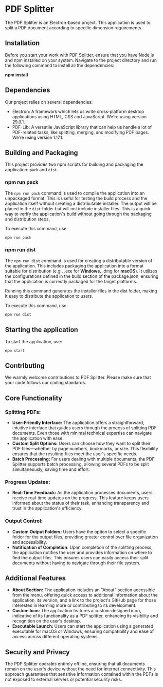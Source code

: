 # PDF Splitter

The PDF Splitter is an Electron-based project. This application is used to split a PDF document according to specific dimension requirements.

## Installation

Before you start your work with PDF Splitter, ensure that you have Node.js and npm installed on your system. Navigate to the project directory and run the following command to install all the dependencies:

**npm install**

## Dependencies
Our project relies on several dependencies:

- Electron: A framework which lets us write cross-platform desktop applications using HTML, CSS and JavaScript. We're using version 29.0.1.
- PDF-Lib: A versatile JavaScript library that can help us handle a lot of PDF-related tasks, like splitting, merging, and modifying PDF pages. We're using version 1.17.1.

## Building and Packaging

This project provides two npm scripts for building and packaging the application: `pack` and `dist`.

### npm run pack

The `npm run pack` command is used to compile the application into an unpackaged format. This is useful for testing the build process and the application itself without creating a distributable installer. The output will be placed in the `dist` folder but will not include installer files. This is a quick way to verify the application's build without going through the packaging and distribution steps.

To execute this command, use:

```bash
npm run pack
```

### npm run dist

The `npm run dist` command is used for creating a distributable version of the application. This includes packaging the application into a format suitable for distribution (e.g., .exe for **Windows**, .dmg for **macOS**). It utilizes the configurations defined in the build section of the package.json, ensuring that the application is correctly packaged for the target platforms.

Running this command generates the installer files in the dist folder, making it easy to distribute the application to users.

To execute this command, use:

```bash
npm run dist
```

## Starting the application
To start the application, use:
```bash
npm start
```

## Contributing
We warmly welcome contributions to PDF Splitter. Please make sure that your code follows our coding standards.

## Core Functionality
### Splitting PDFs:
- **User-Friendly Interface:** The application offers a straightforward, intuitive interface that guides users through the process of splitting PDF documents. Even those with minimal technical expertise can navigate the application with ease.
- **Custom Split Options:** Users can choose how they want to split their PDF files—whether by page numbers, bookmarks, or size. This flexibility ensures that the resulting files meet the user's specific needs.
- **Batch Processing:** For users dealing with multiple documents, the PDF Splitter supports batch processing, allowing several PDFs to be split simultaneously, saving time and effort.

### Progress Updates:
- **Real-Time Feedback:** As the application processes documents, users receive real-time updates on the progress. This feature keeps users informed about the status of their task, enhancing transparency and trust in the application's efficiency.

### Output Control:
- **Custom Output Folders:** Users have the option to select a specific folder for the output files, providing greater control over file organization and accessibility.
- **Notification of Completion:** Upon completion of the splitting process, the application notifies the user and provides information on where to find the output files. This ensures users can easily access their split documents without having to navigate through their file system.

## Additional Features
- **About Section:** The application includes an "About" section accessible from the menu, offering quick access to additional information about the application, its version, and a link to the project's GitHub page for those interested in learning more or contributing to its development.
- **Custom Icon:** The application features a custom-designed icon, indicative of its functionality as a PDF splitter, enhancing its visibility and recognition on the user's desktop.
- **Executable Launch:** Users can start the application using a generated executable for macOS or Windows, ensuring compatibility and ease of access across different operating systems.

## Security and Privacy
The PDF Splitter operates entirely offline, ensuring that all documents remain on the user's device without the need for internet connectivity. This approach guarantees that sensitive information contained within the PDFs is not exposed to external servers or potential security risks.
